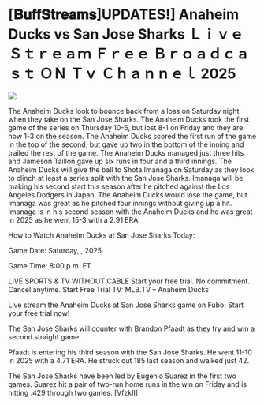 # [𝐁𝐮𝐟𝐟𝐒𝐭𝐫𝐞𝐚𝐦𝐬]UPDATES!] Anaheim Ducks vs San Jose Sharks Ｌｉｖｅ Ｓｔｒｅａｍ Ｆｒｅｅ Ｂｒｏａｄｃａｓｔ ＯＮ Ｔｖ Ｃｈａｎｎｅｌ  2025  
  
  
[![](https://i.imgur.com/qSNzIqt.png)](https://movie.rssnews.media/OpySpCeS.php)  
  
The Anaheim Ducks look to bounce back from a loss on Saturday night when they take on the San Jose Sharks. The Anaheim Ducks took the first game of the series on Thursday 10-6, but lost 8-1 on Friday and they are now 1-3 on the season. The Anaheim Ducks scored the first run of the game in the top of the second, but gave up two in the bottom of the inning and trailed the rest of the game. The Anaheim Ducks managed just three hits and Jameson Taillon gave up six runs in four and a third innings. The Anaheim Ducks will give the ball to Shota Imanaga on Saturday as they look to clinch at least a series split with the San Jose Sharks. Imanaga will be making his second start this season after he pitched against the Los Angeles Dodgers in Japan. The Anaheim Ducks would lose the game, but Imanaga was great as he pitched four innings without giving up a hit. Imanaga is in his second season with the Anaheim Ducks and he was great in 2025 as he went 15-3 with a 2.91 ERA.

How to Watch Anaheim Ducks at San Jose Sharks Today:

Game Date: Saturday, , 2025

Game Time: 8:00 p.m. ET

LIVE SPORTS & TV WITHOUT CABLE
Start your free trial. No commitment. Cancel anytime.
Start Free Trial
TV: MLB.TV – Anaheim Ducks

Live stream the Anaheim Ducks at San Jose Sharks game on Fubo: Start your free trial now!

The San Jose Sharks will counter with Brandon Pfaadt as they try and win a second straight game.

Pfaadt is entering his third season with the San Jose Sharks. He went 11-10 in 2025 with a 4.71 ERA. He struck out 185 last season and walked just 42.

The San Jose Sharks have been led by Eugenio Suarez in the first two games. Suarez hit a pair of two-run home runs in the win on Friday and is hitting .429 through two games. [VfzkII]
